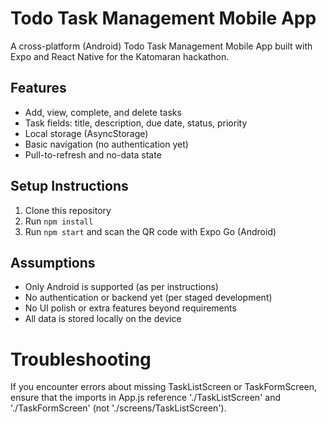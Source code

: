 # Todo Task Management Mobile App

A cross-platform (Android) Todo Task Management Mobile App built with Expo and React Native for the Katomaran hackathon.

## Features
- Add, view, complete, and delete tasks
- Task fields: title, description, due date, status, priority
- Local storage (AsyncStorage)
- Basic navigation (no authentication yet)
- Pull-to-refresh and no-data state

## Setup Instructions
1. Clone this repository
2. Run `npm install`
3. Run `npm start` and scan the QR code with Expo Go (Android)

## Assumptions
- Only Android is supported (as per instructions)
- No authentication or backend yet (per staged development)
- No UI polish or extra features beyond requirements
- All data is stored locally on the device

# Troubleshooting

If you encounter errors about missing TaskListScreen or TaskFormScreen, ensure that the imports in App.js reference './TaskListScreen' and './TaskFormScreen' (not './screens/TaskListScreen').

